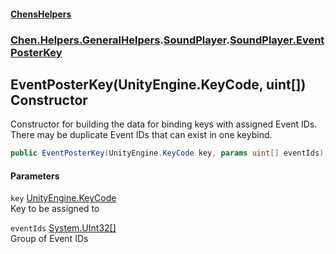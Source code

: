 
#### [ChensHelpers](./index 'index')

### [Chen.Helpers.GeneralHelpers](./Chen-Helpers-GeneralHelpers 'Chen.Helpers.GeneralHelpers').[SoundPlayer](./Chen-Helpers-GeneralHelpers-SoundPlayer 'Chen.Helpers.GeneralHelpers.SoundPlayer').[SoundPlayer.EventPosterKey](./Chen-Helpers-GeneralHelpers-SoundPlayer-EventPosterKey 'Chen.Helpers.GeneralHelpers.SoundPlayer.EventPosterKey')

## EventPosterKey(UnityEngine.KeyCode, uint[]) Constructor
Constructor for building the data for binding keys with assigned Event IDs.  
There may be duplicate Event IDs that can exist in one keybind.  
```csharp
public EventPosterKey(UnityEngine.KeyCode key, params uint[] eventIds);
```

#### Parameters
<a name='Chen-Helpers-GeneralHelpers-SoundPlayer-EventPosterKey-EventPosterKey(UnityEngine-KeyCode_uint--)-key'></a>
`key` [UnityEngine.KeyCode](https://docs.microsoft.com/en-us/dotnet/api/UnityEngine.KeyCode 'UnityEngine.KeyCode')  
Key to be assigned to  
  
<a name='Chen-Helpers-GeneralHelpers-SoundPlayer-EventPosterKey-EventPosterKey(UnityEngine-KeyCode_uint--)-eventIds'></a>
`eventIds` [System.UInt32](https://docs.microsoft.com/en-us/dotnet/api/System.UInt32 'System.UInt32')[[]](https://docs.microsoft.com/en-us/dotnet/api/System.Array 'System.Array')  
Group of Event IDs  
  
